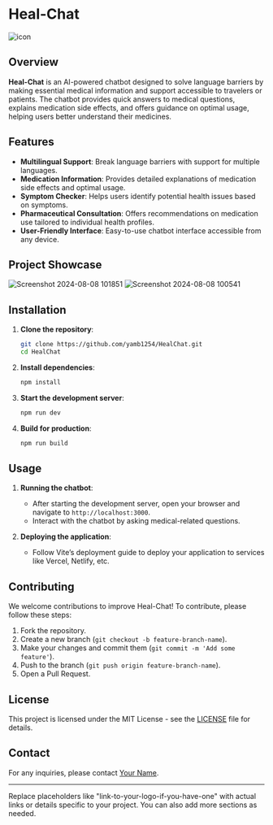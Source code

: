 
# Heal-Chat
![icon](https://github.com/user-attachments/assets/ceb01c35-4aae-4733-a68e-cd15b43fb691)


## Overview

**Heal-Chat** is an AI-powered chatbot designed to solve language barriers by making essential medical information and support accessible to travelers or patients. The chatbot provides quick answers to medical questions, explains medication side effects, and offers guidance on optimal usage, helping users better understand their medicines.

## Features

- **Multilingual Support**: Break language barriers with support for multiple languages.
- **Medication Information**: Provides detailed explanations of medication side effects and optimal usage.
- **Symptom Checker**: Helps users identify potential health issues based on symptoms.
- **Pharmaceutical Consultation**: Offers recommendations on medication use tailored to individual health profiles.
- **User-Friendly Interface**: Easy-to-use chatbot interface accessible from any device.

## Project Showcase

![Screenshot 2024-08-08 101851](https://github.com/user-attachments/assets/49c7e2a8-7d4c-4ba0-ac00-2840cc928d61)
![Screenshot 2024-08-08 100541](https://github.com/user-attachments/assets/c15516cc-08ab-414f-a45c-e14ac2894a42)



## Installation

1. **Clone the repository**:
   ```bash
   git clone https://github.com/yamb1254/HealChat.git
   cd HealChat
   ```

2. **Install dependencies**:
   ```bash
   npm install
   ```

3. **Start the development server**:
   ```bash
   npm run dev
   ```

4. **Build for production**:
   ```bash
   npm run build
   ```

## Usage

1. **Running the chatbot**:
   - After starting the development server, open your browser and navigate to `http://localhost:3000`.
   - Interact with the chatbot by asking medical-related questions.

2. **Deploying the application**:
   - Follow Vite’s deployment guide to deploy your application to services like Vercel, Netlify, etc.

## Contributing

We welcome contributions to improve Heal-Chat! To contribute, please follow these steps:

1. Fork the repository.
2. Create a new branch (`git checkout -b feature-branch-name`).
3. Make your changes and commit them (`git commit -m 'Add some feature'`).
4. Push to the branch (`git push origin feature-branch-name`).
5. Open a Pull Request.

## License

This project is licensed under the MIT License - see the [LICENSE](LICENSE) file for details.

## Contact

For any inquiries, please contact [Your Name](mailto:yamb1254@gmail.com).

---

Replace placeholders like "link-to-your-logo-if-you-have-one" with actual links or details specific to your project. You can also add more sections as needed.
